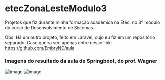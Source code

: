 # etecZonaLesteModulo3
Projetos que fiz durante minha formação acadêmica na Etec, no 3º módulo do curso de Desenvolvimento de Sistemas.

Obs: Há um outro projeto, feito em Laravel, cujo eu fiz em um repositório separado. Caso queira ver, apenas entre nesse link: https://github.com/EmbryND/aula

### Imagens do resultado da aula de Springboot, do prof. Wagner
![image](https://github.com/user-attachments/assets/b39d623c-f993-40f1-b875-88f52a24acb6)
![image](https://github.com/user-attachments/assets/9ea8bf3d-a367-48c2-9223-7e50a66ac05a)

